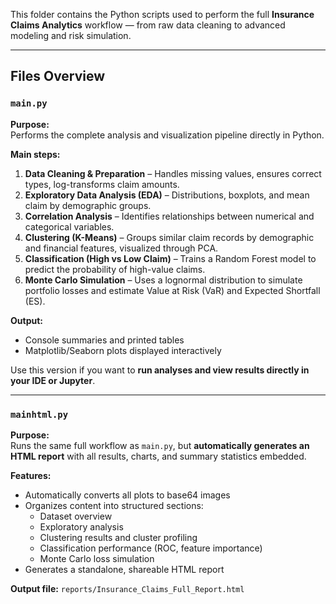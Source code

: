 This folder contains the Python scripts used to perform the full **Insurance Claims Analytics** workflow — from raw data cleaning to advanced modeling and risk simulation.

---

## Files Overview

### `main.py`
**Purpose:**  
Performs the complete analysis and visualization pipeline directly in Python.

**Main steps:**
1. **Data Cleaning & Preparation** – Handles missing values, ensures correct types, log-transforms claim amounts.  
2. **Exploratory Data Analysis (EDA)** – Distributions, boxplots, and mean claim by demographic groups.  
3. **Correlation Analysis** – Identifies relationships between numerical and categorical variables.  
4. **Clustering (K-Means)** – Groups similar claim records by demographic and financial features, visualized through PCA.  
5. **Classification (High vs Low Claim)** – Trains a Random Forest model to predict the probability of high-value claims.  
6. **Monte Carlo Simulation** – Uses a lognormal distribution to simulate portfolio losses and estimate Value at Risk (VaR) and Expected Shortfall (ES).

**Output:**  
- Console summaries and printed tables  
- Matplotlib/Seaborn plots displayed interactively  

Use this version if you want to **run analyses and view results directly in your IDE or Jupyter**.

---

### `mainhtml.py`
**Purpose:**  
Runs the same full workflow as `main.py`, but **automatically generates an HTML report** with all results, charts, and summary statistics embedded.

**Features:**
- Automatically converts all plots to base64 images  
- Organizes content into structured sections:
  - Dataset overview  
  - Exploratory analysis  
  - Clustering results and cluster profiling  
  - Classification performance (ROC, feature importance)  
  - Monte Carlo loss simulation  
- Generates a standalone, shareable HTML report

**Output file:** `reports/Insurance_Claims_Full_Report.html`

